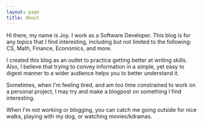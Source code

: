 ```yaml
---
layout: page
title: About
---
```


Hi there, my name is Joy. I work as a Software Developer. This blog is for any 
topics that I find interesting, including but not limited to the following: 
CS, Math, Finance, Economics, and more.  

I created this blog as an outlet to practice getting better at writing skills. Also, I believe that trying to convey information in a simple, yet easy to digest manner to a wider audience helps you to better understand it. 

Sometimes, when I'm feeling tired, and am too time constrained to work on a personal project, I may try and make a blogpost on something I find interesting. 

When I'm not working or blogging, you can catch me going outside for nice walks, playing with my dog, or watching movies/kdramas.